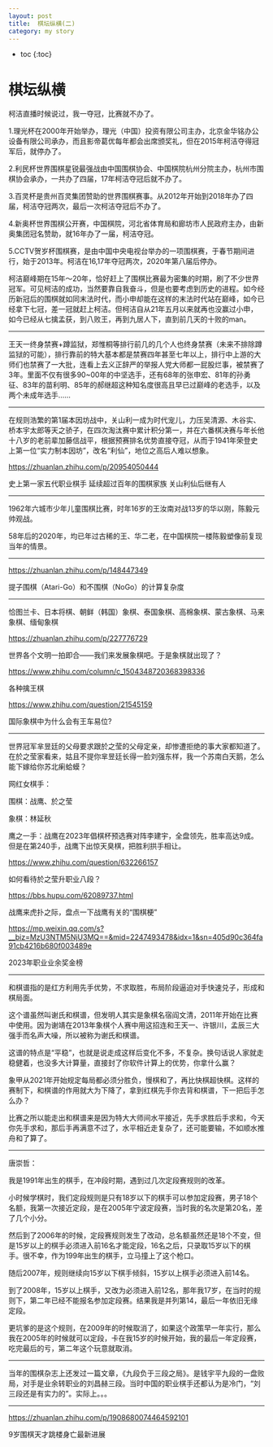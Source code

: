 ```yaml
---
layout: post
title:  棋坛纵横(二)
category: my story 
---
```


* toc
{:toc}

# 棋坛纵横

柯洁直播时候说过，我一夺冠，比赛就不办了。

1.理光杯在2000年开始举办，理光（中国）投资有限公司主办，北京金华铭办公设备有限公司承办，而且影帝葛优每年都会出席颁奖礼，但在2015年柯洁夺得冠军后，就停办了。

2.利民杯世界围棋星锐最强战由中国围棋协会、中国棋院杭州分院主办，杭州市围棋协会承办，一共办了四届，17年柯洁夺冠后就不办了。

3.百灵杯是贵州百灵集团赞助的世界围棋赛事。从2012年开始到2018年办了四届，柯洁夺冠两次，最后一次柯洁夺冠后不办了。

4.新奥杯世界围棋公开赛，中国棋院，河北省体育局和廊坊市人民政府主办，由新奥集团冠名赞助，就16年办了一届，柯洁夺冠。

5.CCTV贺岁杯围棋赛，是由中国中央电视台举办的一项围棋赛，于春节期间进行，始于2013年。柯洁在16,17年夺冠两次，2020年第八届后停办。

柯洁巅峰期在15年～20年，恰好赶上了围棋比赛最为密集的时期，刷了不少世界冠军。可见柯洁的成功，当然要靠自我奋斗，但是也要考虑到历史的进程。如今经历新冠后的围棋就如同末法时代，而小申却能在这样的末法时代站在巅峰，如今已经拿下七冠，差一冠就赶上柯洁。但柯洁自从21年五月以来就再也没赢过小申，如今已经从七擒孟获，到八败王，再到九居人下，直到前几天的十败的man。

---

王天一终身禁赛+蹲监狱，郑惟桐等排行前几的几个人也终身禁赛（未来不排除蹲监狱的可能），排行靠前的特大基本都是禁赛四年甚至七年以上，排行中上游的大师们也禁赛了一大批，连看上去义正辞严的举报人党大师都一屁股烂事，被禁赛了3年。里面不仅有很多90~00年的中坚选手，还有68年的张申宏、81年的孙勇征、83年的苗利明、85年的郝继超这种知名度很高且早已过巅峰的老选手，以及两个未成年选手……

---

在规则浩繁的第1届本因坊战中，关山利一成为时代宠儿，力压吴清源、木谷实、桥本宇太郎等天之骄子，在四次淘汰赛中累计积分第一，并在六番棋决赛与年长他十八岁的老前辈加藤信战平，根据预赛排名优势直接夺冠，从而于1941年荣登史上第一位“实力制本因坊”，改名“利仙”，地位之高后人难以想象。

https://zhuanlan.zhihu.com/p/20954050444

史上第一家五代职业棋手 延续超过百年的围棋家族 关山利仙后继有人

---

1962年六城市少年儿童围棋比赛，时年16岁的王汝南对战13岁的华以刚，陈毅元帅观战。

58年后的2020年，均已年过古稀的王、华二老，在中国棋院一楼陈毅塑像前复现当年的情景。

---

https://zhuanlan.zhihu.com/p/148447349

提子围棋（Atari-Go）和不围棋（NoGo）的计算复杂度

---

恰图兰卡、日本将棋、朝鲜（韩国）象棋、泰国象棋、高棉象棋、蒙古象棋、马来象棋、缅甸象棋

https://zhuanlan.zhihu.com/p/227776729

世界各个文明一拍即合——我们来发展象棋吧。于是象棋就出现了？

https://www.zhihu.com/column/c_1504348720368398336

各种擒王棋

https://www.zhihu.com/question/21545159

国际象棋中为什么会有王车易位?

---

世界冠军芈昱廷的父母要求跟於之莹的父母定亲，却惨遭拒绝的事大家都知道了。在於之莹家看来，姑且不提你芈昱廷长得一脸刘强东样，我一个苏南白天鹅，怎么能下嫁给你苏北瘌蛤蟆？

网红女棋手：

围棋：战鹰、於之莹

象棋：林延秋

鹰之一手：战鹰在2023年倡棋杯预选赛对阵李建宇，全盘领先，胜率高达9成。但是在第240手，战鹰下出惊天臭棋，把胜利拱手相让。

https://www.zhihu.com/question/632266157

如何看待於之莹升职业八段？

https://bbs.hupu.com/62089737.html

战鹰来虎扑之际，盘点一下战鹰有关的“围棋梗”

https://mp.weixin.qq.com/s?__biz=MzU3NTM5NjU3MQ==&mid=2247493478&idx=1&sn=405d90c364fa91cb4216b680f003489e

2023年职业业余奖金榜

---

和棋谱指的是红方利用先手优势，不求取胜，布局阶段逼迫对手快速兑子，形成和棋局面。

这个谱虽然叫谢氏和棋谱，但发明人其实是象棋名宿阎文清，2011年开始在比赛中使用。因为谢靖在2013年象棋个人赛中用这招连和王天一、许银川，孟辰三大强手而名声大噪，所以被称为谢氏和棋谱。

这谱的特点是“平稳”，也就是说走成这样后变化不多，不复杂。换句话说人家就走稳健着，也没多大计算量，直接封了你软件计算上的优势，你拿什么赢？

象甲从2021年开始规定每局都必须分胜负，慢棋和了，再比快棋超快棋。这样的赛制下，和棋谱的作用就大为下降了，拿到红棋先手你去背和棋谱，下一把后手怎么办？

比赛之所以能走出和棋谱来是因为特大大师间水平接近，先手求胜后手求和，今天你先手求和，那后手再满意不过了，水平相近走复杂了，还可能要输，不如顺水推舟和了算了。

---

唐崇哲：

我是1991年出生的棋手，在冲段时期，遇到过几次定段赛规则的改革。

小时候学棋时，我们定段规则是只有18岁以下的棋手可以参加定段赛，男子18个名额，我第一次接近定段，是在2005年宁波定段赛，当时我的名次是第20名，差了几个小分。

然后到了2006年的时候，定段赛规则发生了改动，总名额虽然还是18个不变，但是15岁以上的棋手必须进入前16名才能定段，16名之后，只录取15岁以下的棋手。很不幸，作为199年出生的棋手，立马撞上了这个枪口。

随后2007年，规则继续向15岁以下棋手倾斜，15岁以上棋手必须进入前14名。

到了2008年，15岁以上棋手，又改为必须进入前12名，那年我17岁，在当时的规则下，第二年已经不能报名参加定段赛。结果我是并列第14，最后一年依旧无缘定段。

更坑爹的是这个规则，在2009年的时候取消了，如果这个政策早一年实行，那么我在2005年的时候就可以定段，卡在我15岁的时候开始，我的最后一年定段赛，吃完最后的亏，第二年这个玩意就取消。

---

当年的围棋杂志上还发过一篇文章，《九段负于三段之局》。是钱宇平九段的一盘败局，对手是业余转职业的刘昌赫三段。当时中国的职业棋手还都认为是冷门，“刘三段还是有实力的”。实际上。。。

---

https://zhuanlan.zhihu.com/p/1908680074464592101

9岁围棋天才跳楼身亡最新进展
